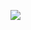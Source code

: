 ![](https://media.githubusercontent.com/media/dyzz/dyzz.github.io/master/images/UssuriTracker_1.png)